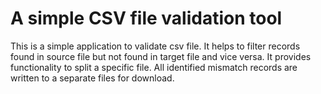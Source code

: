 # A simple CSV file validation tool

This is a simple application to validate csv file. It helps to filter records found in source file but not found in target file and vice versa. It provides functionality to split a specific file. 
All identified mismatch records are written to a separate files for download. 
